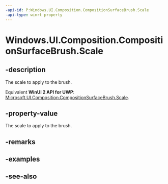 ```yaml
---
-api-id: P:Windows.UI.Composition.CompositionSurfaceBrush.Scale
-api-type: winrt property
---
```


<!-- Property syntax
public Windows.Foundation.Numerics.Vector2 Scale { get;  set; }
-->

# Windows.UI.Composition.CompositionSurfaceBrush.Scale

## -description
The scale to apply to the brush.

Equivalent **WinUI 2 API for UWP**: [Microsoft.UI.Composition.CompositionSurfaceBrush.Scale](/windows/winui/api/microsoft.ui.composition.compositionsurfacebrush.scale).

## -property-value
The scale to apply to the brush.

## -remarks

## -examples

## -see-also
